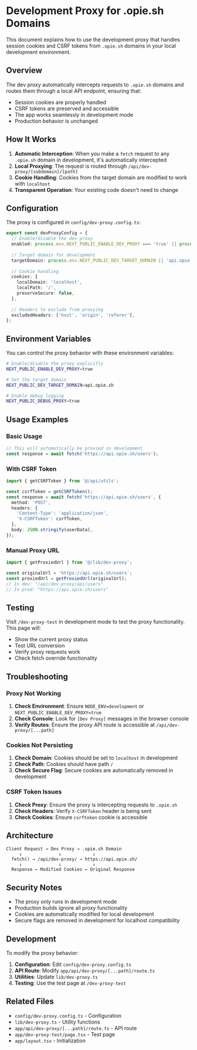 # Development Proxy for .opie.sh Domains

This document explains how to use the development proxy that handles session cookies and CSRF tokens from `.opie.sh` domains in your local development environment.

## Overview

The dev proxy automatically intercepts requests to `.opie.sh` domains and routes them through a local API endpoint, ensuring that:

- Session cookies are properly handled
- CSRF tokens are preserved and accessible
- The app works seamlessly in development mode
- Production behavior is unchanged

## How It Works

1. **Automatic Interception**: When you make a `fetch` request to any `.opie.sh` domain in development, it's automatically intercepted
2. **Local Proxying**: The request is routed through `/api/dev-proxy/[subdomain]/[path]`
3. **Cookie Handling**: Cookies from the target domain are modified to work with `localhost`
4. **Transparent Operation**: Your existing code doesn't need to change

## Configuration

The proxy is configured in `config/dev-proxy.config.ts`:

```typescript
export const devProxyConfig = {
  // Enable/disable the dev proxy
  enabled: process.env.NEXT_PUBLIC_ENABLE_DEV_PROXY === 'true' || process.env.NODE_ENV === 'development',
  
  // Target domain for development
  targetDomain: process.env.NEXT_PUBLIC_DEV_TARGET_DOMAIN || 'api.opie.sh',
  
  // Cookie handling
  cookies: {
    localDomain: 'localhost',
    localPath: '/',
    preserveSecure: false,
  },
  
  // Headers to exclude from proxying
  excludedHeaders: ['host', 'origin', 'referer'],
};
```

## Environment Variables

You can control the proxy behavior with these environment variables:

```bash
# Enable/disable the proxy explicitly
NEXT_PUBLIC_ENABLE_DEV_PROXY=true

# Set the target domain
NEXT_PUBLIC_DEV_TARGET_DOMAIN=api.opie.sh

# Enable debug logging
NEXT_PUBLIC_DEBUG_PROXY=true
```

## Usage Examples

### Basic Usage

```typescript
// This will automatically be proxied in development
const response = await fetch('https://api.opie.sh/users');
```

### With CSRF Token

```typescript
import { getCSRFToken } from '@/api/utils';

const csrfToken = getCSRFToken();
const response = await fetch('https://api.opie.sh/users', {
  method: 'POST',
  headers: {
    'Content-Type': 'application/json',
    'X-CSRFToken': csrfToken,
  },
  body: JSON.stringify(userData),
});
```

### Manual Proxy URL

```typescript
import { getProxiedUrl } from '@/lib/dev-proxy';

const originalUrl = 'https://api.opie.sh/users';
const proxiedUrl = getProxiedUrl(originalUrl);
// In dev: "/api/dev-proxy/api/users"
// In prod: "https://api.opie.sh/users"
```

## Testing

Visit `/dev-proxy-test` in development mode to test the proxy functionality. This page will:

- Show the current proxy status
- Test URL conversion
- Verify proxy requests work
- Check fetch override functionality

## Troubleshooting

### Proxy Not Working

1. **Check Environment**: Ensure `NODE_ENV=development` or `NEXT_PUBLIC_ENABLE_DEV_PROXY=true`
2. **Check Console**: Look for `[Dev Proxy]` messages in the browser console
3. **Verify Routes**: Ensure the proxy API route is accessible at `/api/dev-proxy/[...path]`

### Cookies Not Persisting

1. **Check Domain**: Cookies should be set to `localhost` in development
2. **Check Path**: Cookies should have path `/`
3. **Check Secure Flag**: Secure cookies are automatically removed in development

### CSRF Token Issues

1. **Check Proxy**: Ensure the proxy is intercepting requests to `.opie.sh`
2. **Check Headers**: Verify `X-CSRFToken` header is being sent
3. **Check Cookies**: Ensure `csrftoken` cookie is accessible

## Architecture

```
Client Request → Dev Proxy → .opie.sh Domain
     ↓              ↓            ↓
  fetch() → /api/dev-proxy/ → https://api.opie.sh/
     ↓              ↓            ↓
  Response ← Modified Cookies ← Original Response
```

## Security Notes

- The proxy only runs in development mode
- Production builds ignore all proxy functionality
- Cookies are automatically modified for local development
- Secure flags are removed in development for localhost compatibility

## Development

To modify the proxy behavior:

1. **Configuration**: Edit `config/dev-proxy.config.ts`
2. **API Route**: Modify `app/api/dev-proxy/[...path]/route.ts`
3. **Utilities**: Update `lib/dev-proxy.ts`
4. **Testing**: Use the test page at `/dev-proxy-test`

## Related Files

- `config/dev-proxy.config.ts` - Configuration
- `lib/dev-proxy.ts` - Utility functions
- `app/api/dev-proxy/[...path]/route.ts` - API route
- `app/dev-proxy-test/page.tsx` - Test page
- `app/layout.tsx` - Initialization

